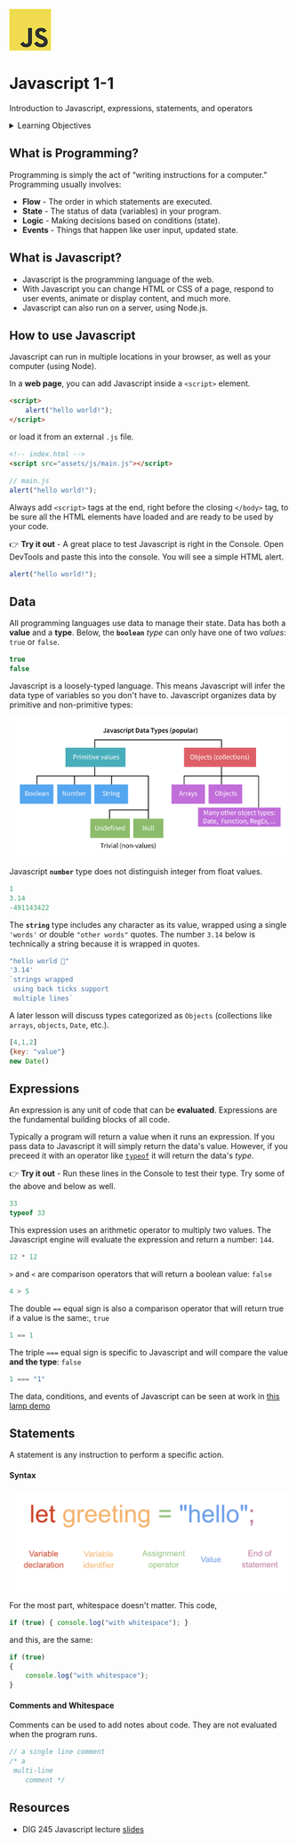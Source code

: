 
![js logo](../assets/img/logo-javascript-75w.png)

# Javascript 1-1

Introduction to Javascript, expressions, statements, and operators


<details>
<summary>Learning Objectives</summary> &nbsp;

Students who complete this module will be able to:

- Describe how to add Javascript to a web page.
- Compare data, expressions, and statements.
- List data types supported by Javascript

</details>






## What is Programming?

Programming is simply the act of “writing instructions for a computer.” Programming usually involves:

- **Flow** - The order in which statements are executed.
- **State** - The status of data (variables) in your program.
- **Logic** - Making decisions based on conditions (state).
- **Events** - Things that happen like user input, updated state.



## What is Javascript?

- Javascript is the programming language of the web.
- With Javascript you can change HTML or CSS of a page, respond to user events, animate or display content, and much more.
- Javascript can also run on a server, using Node.js.



## How to use Javascript

Javascript can run in multiple locations in your browser, as well as your computer (using Node).

In a **web page**, you can add Javascript inside a `<script>` element.

```html
<script>
	alert("hello world!");
</script>
```

or load it from an external `.js` file.

```html
<!-- index.html -->
<script src="assets/js/main.js"></script>
```

```js
// main.js
alert("hello world!");
```

Always add `<script>` tags at the end, right before the closing `</body>` tag, to be sure all the HTML elements have loaded and are ready to be used by your code.


👉 **Try it out** - A great place to test Javascript is right in the Console. Open DevTools and paste this into the console. You will see a simple HTML alert.

```js
alert("hello world!");
```







## Data

All programming languages use data to manage their state. Data has both a **value** and a **type**. Below, the **`boolean`** *type* can only have one of two *values*: `true` or `false`.

```js
true
false
```

Javascript is a loosely-typed language. This means Javascript will infer the data type of variables so you don't have to. Javascript organizes data by primitive and non-primitive types:

![true](../assets/img/banner-js-data-types-clear.png)

Javascript **`number`** type does not distinguish integer from float values.
```js
1
3.14
-491143422
```

The **`string`** type includes any character as its value, wrapped using a single `'words'` or double `"other words"` quotes. The number `3.14` below is technically a string because it is wrapped in quotes.
```js
"hello world 🥰"
'3.14'
`strings wrapped
 using back ticks support
 multiple lines`
```

A later lesson will discuss types categorized as `Objects` (collections like `arrays`, `objects`, `Date`, etc.).
```js
[4,1,2]
{key: "value"}
new Date()
```






## Expressions

An expression is any unit of code that can be **evaluated**. Expressions are the fundamental building blocks of all code.

Typically a program will return a value when it runs an expression. If you pass data to Javascript it will simply return the data's value. However, if you preceed it with an operator like [`typeof`](https://developer.mozilla.org/en-US/docs/Web/JavaScript/Reference/Operators/typeof) it will return the data's *type*.

👉 **Try it out** - Run these lines in the Console to test their type. Try some of the above and below as well.

```js
33
typeof 33
```

This expression uses an arithmetic operator to multiply two values. The Javascript engine will evaluate the expression and return a number: `144`.
```js
12 * 12
```

`>` and `<` are comparison operators that will return a boolean value: `false`
```js
4 > 5
```

The double `==` equal sign is also a comparison operator that will return true if a value is the same:, `true`
```js
1 == 1
```

The triple `===` equal sign is specific to Javascript and will compare the value **and the type**: `false`
```js
1 === "1"
```



<!-- You can convert the type using Number('3.14') -->





The data, conditions, and events of Javascript can be seen at work in [this lamp demo](https://omundy.github.io/learn-javascript/1-1/demos/javascript-lamp/index.html)










## Statements

A statement is any instruction to perform a specific action.




#### Syntax


![true](../assets/img/syntax-variable.png)

For the most part, whitespace doesn't matter. This code,

```js
if (true) { console.log("with whitespace"); }
```

and this, are the same:

```js
if (true)
{
    console.log("with whitespace");
}
```

#### Comments and Whitespace

Comments can be used to add notes about code. They are not evaluated when the program runs.


```js
// a single line comment
/* a
 multi-line
    comment */
```




## Resources

- DIG 245 Javascript lecture [slides](https://docs.google.com/presentation/d/1mTMY_jT3nVvrdE2JNrFNVsRBjnFFf90LhKB3W-2w3Fg/edit#slide=id.g3f99f37dc1_8_39)
